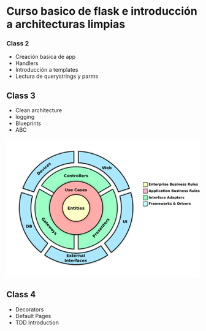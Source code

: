 # Curso basico de flask e introducción a architecturas limpias

### Class 2
* Creación basica de app
* Handlers
* Introducción a templates
* Lectura de querystrings y parms

## Class 3
* Clean architecture
* logging
* Blueprints
* ABC

![Clean Architecture](./docs/assets/clean_architecture.png)

## Class 4
* Decorators
* Default Pages
* TDD Introduction
